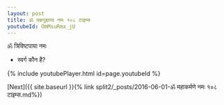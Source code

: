 ```yaml
---
layout: post
title: ॐ यज्ञगुह्याया नमः १०८ टाइम्स
youtubeId: OmMsuRmx_jU
---
```

 
 
 ॐ त्रिविष्टपाया नमः  
 
 -  स्वर्ग कौन है? 
 
  
 
  
 
 
 
 
 
 


{% include youtubePlayer.html id=page.youtubeId %}
 
[Next]({{ site.baseurl }}{% link  split2/_posts/2016-06-01-ॐ महाकर्मणे नमः १०८ टाइम्स.md%})
 
